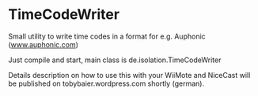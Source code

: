 TimeCodeWriter
==============

Small utility to write time codes in a format for e.g. Auphonic (www.auphonic.com)

Just compile and start, main class is de.isolation.TimeCodeWriter

Details description on how to use this with your WiiMote and NiceCast will be published on tobybaier.wordpress.com shortly (german).
